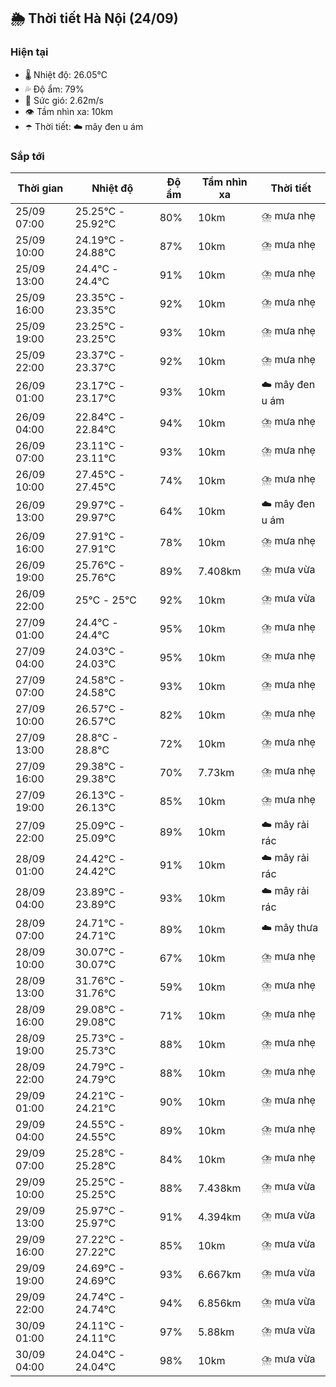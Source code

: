 ## 🌦️ Thời tiết Hà Nội (24/09)

### Hiện tại

- 🌡️ Nhiệt độ: 26.05℃
- 💦 Độ ẩm: 79%
- 💨 Sức gió: 2.62m/s
- 👁️ Tầm nhìn xa: 10km
- ☂️ Thời tiết: ☁️ mây đen u ám

### Sắp tới

| Thời gian | Nhiệt độ | Độ ẩm | Tầm nhìn xa | Thời tiết |
| --- | --- | --- | --- | --- |
| 25/09 07:00 | 25.25℃ - 25.92℃ | 80% | 10km | ⛈️ mưa nhẹ |
| 25/09 10:00 | 24.19℃ - 24.88℃ | 87% | 10km | ⛈️ mưa nhẹ |
| 25/09 13:00 | 24.4℃ - 24.4℃ | 91% | 10km | ⛈️ mưa nhẹ |
| 25/09 16:00 | 23.35℃ - 23.35℃ | 92% | 10km | ⛈️ mưa nhẹ |
| 25/09 19:00 | 23.25℃ - 23.25℃ | 93% | 10km | ⛈️ mưa nhẹ |
| 25/09 22:00 | 23.37℃ - 23.37℃ | 92% | 10km | ⛈️ mưa nhẹ |
| 26/09 01:00 | 23.17℃ - 23.17℃ | 93% | 10km | ☁️ mây đen u ám |
| 26/09 04:00 | 22.84℃ - 22.84℃ | 94% | 10km | ⛈️ mưa nhẹ |
| 26/09 07:00 | 23.11℃ - 23.11℃ | 93% | 10km | ⛈️ mưa nhẹ |
| 26/09 10:00 | 27.45℃ - 27.45℃ | 74% | 10km | ⛈️ mưa nhẹ |
| 26/09 13:00 | 29.97℃ - 29.97℃ | 64% | 10km | ☁️ mây đen u ám |
| 26/09 16:00 | 27.91℃ - 27.91℃ | 78% | 10km | ⛈️ mưa nhẹ |
| 26/09 19:00 | 25.76℃ - 25.76℃ | 89% | 7.408km | ⛈️ mưa vừa |
| 26/09 22:00 | 25℃ - 25℃ | 92% | 10km | ⛈️ mưa vừa |
| 27/09 01:00 | 24.4℃ - 24.4℃ | 95% | 10km | ⛈️ mưa nhẹ |
| 27/09 04:00 | 24.03℃ - 24.03℃ | 95% | 10km | ⛈️ mưa nhẹ |
| 27/09 07:00 | 24.58℃ - 24.58℃ | 93% | 10km | ⛈️ mưa nhẹ |
| 27/09 10:00 | 26.57℃ - 26.57℃ | 82% | 10km | ⛈️ mưa nhẹ |
| 27/09 13:00 | 28.8℃ - 28.8℃ | 72% | 10km | ⛈️ mưa nhẹ |
| 27/09 16:00 | 29.38℃ - 29.38℃ | 70% | 7.73km | ⛈️ mưa nhẹ |
| 27/09 19:00 | 26.13℃ - 26.13℃ | 85% | 10km | ⛈️ mưa nhẹ |
| 27/09 22:00 | 25.09℃ - 25.09℃ | 89% | 10km | ☁️ mây rải rác |
| 28/09 01:00 | 24.42℃ - 24.42℃ | 91% | 10km | ☁️ mây rải rác |
| 28/09 04:00 | 23.89℃ - 23.89℃ | 93% | 10km | ☁️ mây rải rác |
| 28/09 07:00 | 24.71℃ - 24.71℃ | 89% | 10km | ☁️ mây thưa |
| 28/09 10:00 | 30.07℃ - 30.07℃ | 67% | 10km | ⛈️ mưa nhẹ |
| 28/09 13:00 | 31.76℃ - 31.76℃ | 59% | 10km | ⛈️ mưa nhẹ |
| 28/09 16:00 | 29.08℃ - 29.08℃ | 71% | 10km | ⛈️ mưa nhẹ |
| 28/09 19:00 | 25.73℃ - 25.73℃ | 88% | 10km | ⛈️ mưa nhẹ |
| 28/09 22:00 | 24.79℃ - 24.79℃ | 88% | 10km | ⛈️ mưa nhẹ |
| 29/09 01:00 | 24.21℃ - 24.21℃ | 90% | 10km | ⛈️ mưa nhẹ |
| 29/09 04:00 | 24.55℃ - 24.55℃ | 89% | 10km | ⛈️ mưa nhẹ |
| 29/09 07:00 | 25.28℃ - 25.28℃ | 84% | 10km | ⛈️ mưa nhẹ |
| 29/09 10:00 | 25.25℃ - 25.25℃ | 88% | 7.438km | ⛈️ mưa vừa |
| 29/09 13:00 | 25.97℃ - 25.97℃ | 91% | 4.394km | ⛈️ mưa vừa |
| 29/09 16:00 | 27.22℃ - 27.22℃ | 85% | 10km | ⛈️ mưa vừa |
| 29/09 19:00 | 24.69℃ - 24.69℃ | 93% | 6.667km | ⛈️ mưa vừa |
| 29/09 22:00 | 24.74℃ - 24.74℃ | 94% | 6.856km | ⛈️ mưa vừa |
| 30/09 01:00 | 24.11℃ - 24.11℃ | 97% | 5.88km | ⛈️ mưa vừa |
| 30/09 04:00 | 24.04℃ - 24.04℃ | 98% | 10km | ⛈️ mưa vừa |
